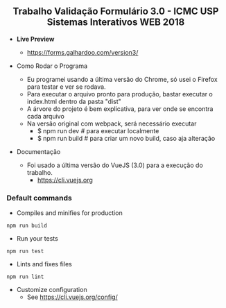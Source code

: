 <h2 align="center">
  Trabalho Validação Formulário 3.0 - ICMC USP Sistemas Interativos WEB 2018
 </h2>

 - <strong>Live Preview</strong>
    - https://forms.galhardoo.com/version3/

 - Como Rodar o Programa
    - Eu programei usando a última versão do Chrome, só usei o Firefox para testar e ver se rodava.
    - Para executar o arquivo pronto para produção, bastar executar o index.html dentro da pasta "dist"
    - A árvore do projeto é bem explicativa, para ver onde se encontra cada arquivo
    - Na versão original com webpack, será necessário executar
       - $ npm run dev  # para executar localmente
       - $ npm run build # para criar um novo build, caso aja alteração
 - Documentação
    - Foi usado a última versão do VueJS (3.0) para a execução do trabalho.
       - https://cli.vuejs.org


### Default commands

 - Compiles and minifies for production
 ```
 npm run build
 ```
 - Run your tests
 ```
 npm run test
 ```
 - Lints and fixes files
 ```
 npm run lint
 ```
 - Customize configuration
    - See https://cli.vuejs.org/config/
